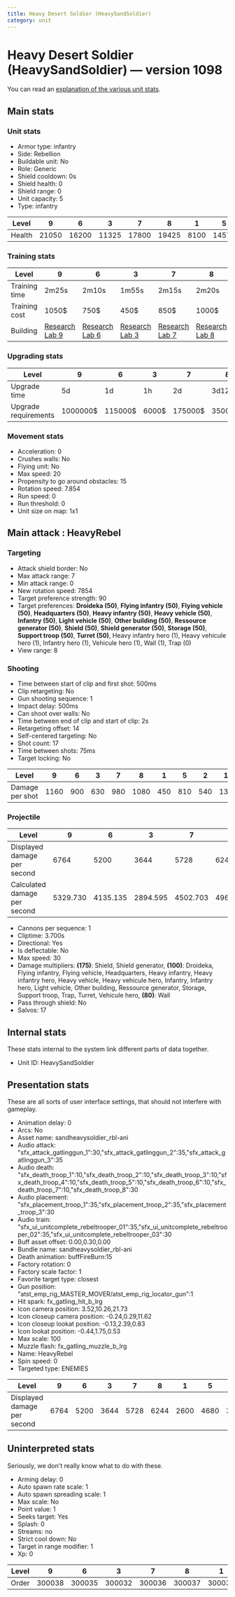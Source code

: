 ```yaml
---
title: Heavy Desert Soldier (HeavySandSoldier)
category: unit
---
```


# Heavy Desert Soldier (HeavySandSoldier) — version 1098

You can read an [explanation  of the various unit stats](unitexplained.md).

## Main stats

### Unit stats

  * Armor type: infantry
  * Side: Rebellion
  * Buildable unit: No
  * Role: Generic
  * Shield cooldown: 0s
  * Shield health: 0
  * Shield range: 0
  * Unit capacity: 5
  * Type: infantry

|Level |9    |6    |3    |7    |8    |1   |5    |2   |10   |4    |
|------|-----|-----|-----|-----|-----|----|-----|----|-----|-----|
|Health|21050|16200|11325|17800|19425|8100|14575|9725|24300|12950|


### Training stats

|Level        |9                                     |6                                     |3                                     |7                                     |8                                     |1                               |5                                     |2                                     |10                                     |4                                     |
|-------------|--------------------------------------|--------------------------------------|--------------------------------------|--------------------------------------|--------------------------------------|--------------------------------|--------------------------------------|--------------------------------------|---------------------------------------|--------------------------------------|
|Training time|2m25s                                 |2m10s                                 |1m55s                                 |2m15s                                 |2m20s                                 |1m40s                           |2m5s                                  |1m50s                                 |2m30s                                  |2m                                    |
|Training cost|1050$                                 |750$                                  |450$                                  |850$                                  |1000$                                 |250$                            |650$                                  |350$                                  |1150$                                  |550$                                  |
|Building     |[Research Lab 9](rebelOffenseLab.html)|[Research Lab 6](rebelOffenseLab.html)|[Research Lab 3](rebelOffenseLab.html)|[Research Lab 7](rebelOffenseLab.html)|[Research Lab 8](rebelOffenseLab.html)|[Barracks 6](rebelBarracks.html)|[Research Lab 5](rebelOffenseLab.html)|[Research Lab 2](rebelOffenseLab.html)|[Research Lab 10](rebelOffenseLab.html)|[Research Lab 4](rebelOffenseLab.html)|


### Upgrading stats

|Level               |9       |6      |3    |7      |8      |1    |5     |2    |10      |4     |
|--------------------|--------|-------|-----|-------|-------|-----|------|-----|--------|------|
|Upgrade time        |5d      |1d     |1h   |2d     |3d12h  |0s   |8h    |15m  |1w2d    |3h30m |
|Upgrade requirements|1000000$|115000$|6000$|175000$|350000$|3000$|35000$|3000$|2000000$|15000$|


### Movement stats

  * Acceleration: 0
  * Crushes walls: No
  * Flying unit: No
  * Max speed: 20
  * Propensity to go around obstacles: 15
  * Rotation speed: 7.854
  * Run speed: 0
  * Run threshold: 0
  * Unit size on map: 1x1

## Main attack : HeavyRebel

### Targeting

  * Attack shield border: No
  * Max attack range: 7
  * Min attack range: 0
  * New rotation speed: 7854
  * Target preference strength: 90
  * Target preferences: **Droideka (50)**, **Flying infantry (50)**, **Flying vehicle (50)**, **Headquarters (50)**, **Heavy infantry (50)**, **Heavy vehicle (50)**, **Infantry (50)**, **Light vehicle (50)**, **Other building (50)**, **Ressource generator (50)**, **Shield (50)**, **Shield generator (50)**, **Storage (50)**, **Support troop (50)**, **Turret (50)**, Heavy infantry hero (1), Heavy vehicule hero (1), Infantry hero (1), Vehicule hero (1), Wall (1), Trap (0)
  * View range: 8

### Shooting

  * Time between start of clip and first shot: 500ms
  * Clip retargeting: No
  * Gun shooting sequence: 1
  * Impact delay: 500ms
  * Can shoot over walls: No
  * Time between end of clip and start of clip: 2s
  * Retargeting offset: 14
  * Self-centered targeting: No
  * Shot count: 17
  * Time between shots: 75ms
  * Target locking: No

|Level          |9   |6  |3  |7  |8   |1  |5  |2  |10  |4  |
|---------------|----|---|---|---|----|---|---|---|----|---|
|Damage per shot|1160|900|630|980|1080|450|810|540|1340|720|


### Projectile

|Level                       |9       |6       |3       |7       |8       |1       |5       |2       |10      |4       |
|----------------------------|--------|--------|--------|--------|--------|--------|--------|--------|--------|--------|
|Displayed damage per second |6764    |5200    |3644    |5728    |6244    |2600    |4680    |3128    |7800    |4164    |
|Calculated damage per second|5329.730|4135.135|2894.595|4502.703|4962.162|2067.568|3721.622|2481.081|6156.757|3308.108|


  * Cannons per sequence: 1
  * Cliptime: 3.700s
  * Directional: Yes
  * Is deflectable: No
  * Max speed: 30
  * Damage multipliers: **(175)**: Shield, Shield generator, **(100)**: Droideka, Flying infantry, Flying vehicle, Headquarters, Heavy infantry, Heavy infantry hero, Heavy vehicle, Heavy vehicule hero, Infantry, Infantry hero, Light vehicle, Other building, Ressource generator, Storage, Support troop, Trap, Turret, Vehicule hero, **(80)**: Wall
  * Pass through shield: No
  * Salvos: 17

## Internal stats

These stats internal to the system link different parts of data together.

  * Unit ID: HeavySandSoldier

## Presentation stats

These are all sorts of user interface settings, that should not interfere with gameplay.

  * Animation delay: 0
  * Arcs: No
  * Asset name: sandheavysoldier_rbl-ani
  * Audio attack: "sfx_attack_gatlinggun_1":30,"sfx_attack_gatlinggun_2":35,"sfx_attack_gatlinggun_3":35
  * Audio death: "sfx_death_troop_1":10,"sfx_death_troop_2":10,"sfx_death_troop_3":10,"sfx_death_troop_4":10,"sfx_death_troop_5":10,"sfx_death_troop_6":10,"sfx_death_troop_7":10,"sfx_death_troop_8":30
  * Audio placement: "sfx_placement_troop_1":35,"sfx_placement_troop_2":35,"sfx_placement_troop_3":30
  * Audio train: "sfx_ui_unitcomplete_rebeltrooper_01":35,"sfx_ui_unitcomplete_rebeltrooper_02":35,"sfx_ui_unitcomplete_rebeltrooper_03":30
  * Buff asset offset: 0.00,0.30,0.00
  * Bundle name: sandheavysoldier_rbl-ani
  * Death animation: buffFireBurn:15
  * Factory rotation: 0
  * Factory scale factor: 1
  * Favorite target type: closest
  * Gun position: "atst_emp_rig_MASTER_MOVER/atst_emp_rig_locator_gun":1
  * Hit spark: fx_gatling_hit_b_lrg
  * Icon camera position: 3.52,10.26,21.73
  * Icon closeup camera position: -0.24,0.29,11.62
  * Icon closeup lookat position: -0.13,2.39,0.83
  * Icon lookat position: -0.44,1.75,0.53
  * Max scale: 100
  * Muzzle flash: fx_gatling_muzzle_b_lrg
  * Name: HeavyRebel
  * Spin speed: 0
  * Targeted type: ENEMIES

|Level                      |9   |6   |3   |7   |8   |1   |5   |2   |10  |4   |
|---------------------------|----|----|----|----|----|----|----|----|----|----|
|Displayed damage per second|6764|5200|3644|5728|6244|2600|4680|3128|7800|4164|


## Uninterpreted stats

Seriously, we don't really know what to do with these.

  * Arming delay: 0
  * Auto spawn rate scale: 1
  * Auto spawn spreading scale: 1
  * Max scale: No
  * Point value: 1
  * Seeks target: Yes
  * Splash: 0
  * Streams: no
  * Strict cool down: No
  * Target in range modifier: 1
  * Xp: 0

|Level|9     |6     |3     |7     |8     |1     |5     |2     |10    |4     |
|-----|------|------|------|------|------|------|------|------|------|------|
|Order|300038|300035|300032|300036|300037|300030|300034|300031|300039|300033|


